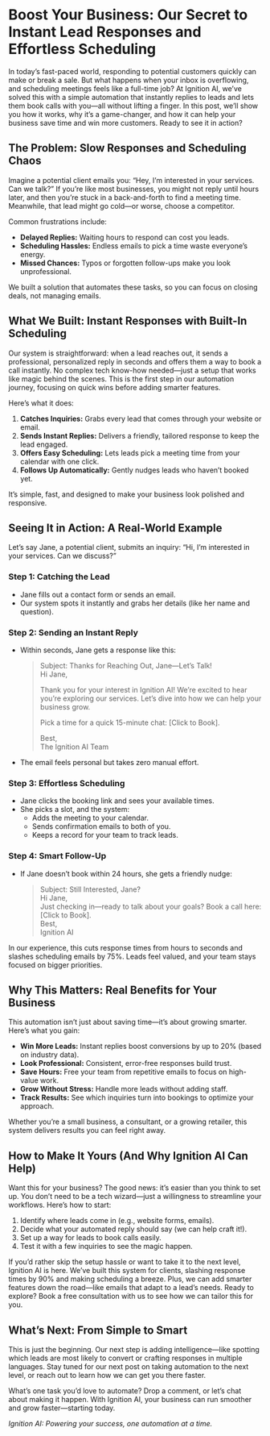 # Boost Your Business: Our Secret to Instant Lead Responses and Effortless Scheduling

In today’s fast-paced world, responding to potential customers quickly can make or break a sale. But what happens when your inbox is overflowing, and scheduling meetings feels like a full-time job? At Ignition AI, we’ve solved this with a simple automation that instantly replies to leads and lets them book calls with you—all without lifting a finger. In this post, we’ll show you how it works, why it’s a game-changer, and how it can help your business save time and win more customers. Ready to see it in action?

## The Problem: Slow Responses and Scheduling Chaos

Imagine a potential client emails you: “Hey, I’m interested in your services. Can we talk?” If you’re like most businesses, you might not reply until hours later, and then you’re stuck in a back-and-forth to find a meeting time. Meanwhile, that lead might go cold—or worse, choose a competitor.

Common frustrations include:
- **Delayed Replies:** Waiting hours to respond can cost you leads.
- **Scheduling Hassles:** Endless emails to pick a time waste everyone’s energy.
- **Missed Chances:** Typos or forgotten follow-ups make you look unprofessional.

We built a solution that automates these tasks, so you can focus on closing deals, not managing emails.

## What We Built: Instant Responses with Built-In Scheduling

Our system is straightforward: when a lead reaches out, it sends a professional, personalized reply in seconds and offers them a way to book a call instantly. No complex tech know-how needed—just a setup that works like magic behind the scenes. This is the first step in our automation journey, focusing on quick wins before adding smarter features.

Here’s what it does:
1. **Catches Inquiries:** Grabs every lead that comes through your website or email.
2. **Sends Instant Replies:** Delivers a friendly, tailored response to keep the lead engaged.
3. **Offers Easy Scheduling:** Lets leads pick a meeting time from your calendar with one click.
4. **Follows Up Automatically:** Gently nudges leads who haven’t booked yet.

It’s simple, fast, and designed to make your business look polished and responsive.

## Seeing It in Action: A Real-World Example

Let’s say Jane, a potential client, submits an inquiry: “Hi, I’m interested in your services. Can we discuss?”

### Step 1: Catching the Lead
- Jane fills out a contact form or sends an email.
- Our system spots it instantly and grabs her details (like her name and question).

### Step 2: Sending an Instant Reply
- Within seconds, Jane gets a response like this:

  > Subject: Thanks for Reaching Out, Jane—Let’s Talk!  
  > Hi Jane,  
  >  
  > Thank you for your interest in Ignition AI! We’re excited to hear you’re exploring our services. Let’s dive into how we can help your business grow.  
  >  
  > Pick a time for a quick 15-minute chat: [Click to Book].  
  >  
  > Best,  
  > The Ignition AI Team  

- The email feels personal but takes zero manual effort.

### Step 3: Effortless Scheduling
- Jane clicks the booking link and sees your available times.
- She picks a slot, and the system:
  - Adds the meeting to your calendar.
  - Sends confirmation emails to both of you.
  - Keeps a record for your team to track leads.

### Step 4: Smart Follow-Up
- If Jane doesn’t book within 24 hours, she gets a friendly nudge:
  > Subject: Still Interested, Jane?  
  > Hi Jane,  
  > Just checking in—ready to talk about your goals? Book a call here: [Click to Book].  
  > Best,  
  > Ignition AI  

In our experience, this cuts response times from hours to seconds and slashes scheduling emails by 75%. Leads feel valued, and your team stays focused on bigger priorities.

## Why This Matters: Real Benefits for Your Business

This automation isn’t just about saving time—it’s about growing smarter. Here’s what you gain:
- **Win More Leads:** Instant replies boost conversions by up to 20% (based on industry data).
- **Look Professional:** Consistent, error-free responses build trust.
- **Save Hours:** Free your team from repetitive emails to focus on high-value work.
- **Grow Without Stress:** Handle more leads without adding staff.
- **Track Results:** See which inquiries turn into bookings to optimize your approach.

Whether you’re a small business, a consultant, or a growing retailer, this system delivers results you can feel right away.

## How to Make It Yours (And Why Ignition AI Can Help)

Want this for your business? The good news: it’s easier than you think to set up. You don’t need to be a tech wizard—just a willingness to streamline your workflows. Here’s how to start:
1. Identify where leads come in (e.g., website forms, emails).
2. Decide what your automated reply should say (we can help craft it!).
3. Set up a way for leads to book calls easily.
4. Test it with a few inquiries to see the magic happen.

If you’d rather skip the setup hassle or want to take it to the next level, Ignition AI is here. We’ve built this system for clients, slashing response times by 90% and making scheduling a breeze. Plus, we can add smarter features down the road—like emails that adapt to a lead’s needs. Ready to explore? Book a free consultation with us to see how we can tailor this for you.

## What’s Next: From Simple to Smart

This is just the beginning. Our next step is adding intelligence—like spotting which leads are most likely to convert or crafting responses in multiple languages. Stay tuned for our next post on taking automation to the next level, or reach out to learn how we can get you there faster.

What’s one task you’d love to automate? Drop a comment, or let’s chat about making it happen. With Ignition AI, your business can run smoother and grow faster—starting today.

*Ignition AI: Powering your success, one automation at a time.*